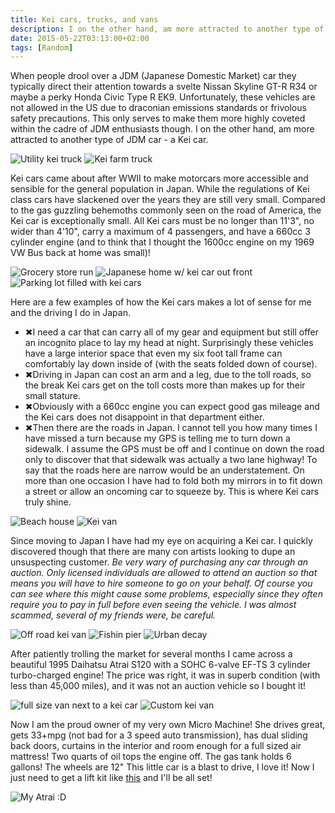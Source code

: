 ```yaml
---
title: Kei cars, trucks, and vans
description: I on the other hand, am more attracted to another type of JDM car - a Kei car.
date: 2015-05-22T03:13:00+02:00
tags: [Random]
---
```

<div class=“text-lg m-2”>
<p class="mb-2">When people drool over a JDM (Japanese Domestic Market) car they typically direct their attention towards a svelte Nissan Skyline GT-R R34 or maybe a perky Honda Civic Type R EK9. Unfortunately, these vehicles are not allowed in the US due to draconian emissions standards or frivolous safety precautions. This only serves to make them more highly coveted within the cadre of JDM enthusiasts though. I on the other hand, am more attracted to another type of JDM car - a Kei car.</p>

<img class="w-8/12 rounded-lg shadow-lg mx-auto" src="https://fallfish-tenkara-images.s3-us-west-1.amazonaws.com/FfT+-+Kei+Cars/utility-kei-truck.JPG" alt="Utility kei truck" />

<img class="w-8/12 rounded-lg shadow-lg mx-auto" src="https://fallfish-tenkara-images.s3-us-west-1.amazonaws.com/FfT+-+Kei+Cars/farm-vehicle-kei-truck.JPG" alt="Kei farm truck" />


<p class="mb-2 mt-2">Kei cars came about after WWII to make motorcars more accessible and sensible for the general population in Japan. While the regulations of Kei class cars have slackened over the years they are still very small. Compared to the gas guzzling behemoths commonly seen on the road of America, the Kei car is exceptionally small. All Kei cars must be no longer than 11'3", no wider than 4'10", carry a maximum of 4 passengers, and have a 660cc 3 cylinder engine (and to think that I thought the 1600cc engine on my 1969 VW Bus back at home was small)!</p>

<img class="w-8/12 rounded-lg shadow-lg mx-auto" src="https://fallfish-tenkara-images.s3-us-west-1.amazonaws.com/FfT+-+Kei+Cars/kei-car-grocery-store-run.JPG" alt="Grocery store run" />

<img class="w-8/12 rounded-lg shadow-lg mx-auto" src="https://fallfish-tenkara-images.s3-us-west-1.amazonaws.com/FfT+-+Kei+Cars/kei-car-japanese-house.JPG" alt="Japanese home w/ kei car out front" />

<img class="w-8/12 rounded-lg shadow-lg mx-auto" src="https://fallfish-tenkara-images.s3-us-west-1.amazonaws.com/FfT+-+Kei+Cars/kei-car-kei-trucks-utility-road-signs.JPG" alt="Parking lot filled with kei cars" />

<p class="mb-2 mt-2">Here are a few examples of how the Kei cars makes a lot of sense for me and the driving I do in Japan.</p>
<ul>
 	<li class="ml-4 mr-4">&#10006;I need a car that can carry all of my gear and equipment but still offer an incognito place to lay my head at night. Surprisingly these vehicles have a large interior space that even my six foot tall frame can comfortably lay down inside of (with the seats folded down of course).</li>
 	<li class="ml-4 mr-4">&#10006;Driving in Japan can cost an arm and a leg, due to the toll roads, so the break Kei cars get on the toll costs more than makes up for their small stature.</li>
 	<li class="ml-4 mr-4">&#10006;Obviously with a 660cc engine you can expect good gas mileage and the Kei cars does not disappoint in that department either.</li>
 	<li class="ml-4 mr-4">&#10006;Then there are the roads in Japan. I cannot tell you how many times I have missed a turn because my GPS is telling me to turn down a sidewalk. I assume the GPS must be off and I continue on down the road only to discover that that sidewalk was actually a two lane highway! To say that the roads here are narrow would be an understatement. On more than one occasion I have had to fold both my mirrors in to fit down a street or allow an oncoming car to squeeze by. This is where Kei cars truly shine.</li>
</ul>

<img class="w-8/12 rounded-lg shadow-lg mx-auto" src="https://fallfish-tenkara-images.s3-us-west-1.amazonaws.com/FfT+-+Kei+Cars/kei-cars-beach-house.JPG" alt="Beach house" />

<img class="w-8/12 rounded-lg shadow-lg mx-auto" src="https://fallfish-tenkara-images.s3-us-west-1.amazonaws.com/FfT+-+Kei+Cars/kei-van-most-popular-in-japan.JPG" alt="Kei van" />

<p class="mb-2 mt-2">Since moving to Japan I have had my eye on acquiring a Kei car. I quickly discovered though that there are many con artists looking to dupe an unsuspecting customer. <em>Be very wary of purchasing any car through an auction. Only licensed individuals are allowed to attend an auction so that means you will have to hire someone to go on your behalf. Of course you can see where this might cause some problems, especially since they often require you to pay in full before even seeing the vehicle. I was almost scammed, several of my friends were, be careful. </em></p>

<img class="w-8/12 rounded-lg shadow-lg mx-auto" src="https://fallfish-tenkara-images.s3-us-west-1.amazonaws.com/FfT+-+Kei+Cars/lifted-kei-van-off-road.JPG" alt="Off road kei van" />

<img class="w-8/12 rounded-lg shadow-lg mx-auto" src="https://fallfish-tenkara-images.s3-us-west-1.amazonaws.com/FfT+-+Kei+Cars/suzuki-kei-van-fishing-pier.JPG" alt="Fishin pier" />

<img class="w-8/12 rounded-lg shadow-lg mx-auto" src="https://fallfish-tenkara-images.s3-us-west-1.amazonaws.com/FfT+-+Kei+Cars/urban-decay-scooter-kei-truck.JPG" alt="Urban decay" />

<p class="mb-2 mt-2">After patiently trolling the market for several months I came across a beautiful 1995 Daihatsu Atrai S120 with a SOHC 6-valve EF-TS 3 cylinder turbo-charged engine! The price was right, it was in superb condition (with less than 45,000 miles), and it was not an auction vehicle so I bought it!</p>

<img class="w-8/12 rounded-lg shadow-lg mx-auto" src="https://fallfish-tenkara-images.s3-us-west-1.amazonaws.com/FfT+-+Kei+Cars/tiny-kei-car-mid-sized-van-beach.JPG" alt="full size van next to a kei car" />

<img class="w-8/12 rounded-lg shadow-lg mx-auto" src="https://fallfish-tenkara-images.s3-us-west-1.amazonaws.com/FfT+-+Kei+Cars/tricked-out-racing-kei-van.JPG" alt="Custom kei van" />


<p class="mb-2 mt-2">Now I am the proud owner of my very own Micro Machine! She drives great, gets 33+mpg (not bad for a 3 speed auto transmission), has dual sliding back doors, curtains in the interior and room enough for a full sized air mattress! Two quarts of oil tops the engine off. The gas tank holds 6 gallons! The wheels are 12" This little car is a blast to drive, I love it! Now I just need to get a lift kit like <a href="https://www.car-athlete.com/" target="_blank" rel="noopener noreferrer">this</a> and I'll be all set!</p>

<img class="w-8/12 rounded-lg shadow-lg mx-auto" src="https://fallfish-tenkara-images.s3-us-west-1.amazonaws.com/FfT+-+Kei+Cars/daihatsu-atrai-s120-kei-car-japan.JPG" alt="My Atrai :D" />
</div>